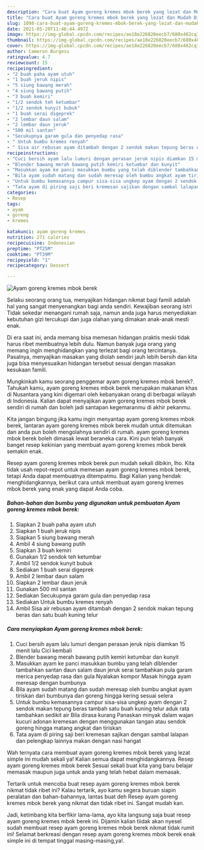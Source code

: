 ```yaml
---
description: "Cara buat Ayam goreng kremes mbok berek yang lezat dan Mudah Dibuat"
title: "Cara buat Ayam goreng kremes mbok berek yang lezat dan Mudah Dibuat"
slug: 1098-cara-buat-ayam-goreng-kremes-mbok-berek-yang-lezat-dan-mudah-dibuat
date: 2021-05-20T11:46:44.497Z
image: https://img-global.cpcdn.com/recipes/ae18e226820eecb7/680x482cq70/ayam-goreng-kremes-mbok-berek-foto-resep-utama.jpg
thumbnail: https://img-global.cpcdn.com/recipes/ae18e226820eecb7/680x482cq70/ayam-goreng-kremes-mbok-berek-foto-resep-utama.jpg
cover: https://img-global.cpcdn.com/recipes/ae18e226820eecb7/680x482cq70/ayam-goreng-kremes-mbok-berek-foto-resep-utama.jpg
author: Cameron Burgess
ratingvalue: 4.7
reviewcount: 15
recipeingredient:
- "2 buah paha ayam utuh"
- "1 buah jeruk nipis"
- "5 siung bawang merah"
- "4 siung bawang putih"
- "3 buah kemiri"
- "1/2 sendok teh ketumbar"
- "1/2 sendok kunyit bubuk"
- "1 buah serai digeprek"
- "2 lembar daun salam"
- "2 lembar daun jeruk"
- "500 mil santan"
- "Secukupnya garam gula dan penyedap rasa"
- " Untuk bumbu kremes renyah"
- " Sisa air rebusan ayam ditambah dengan 2 sendok makan tepung beras dan satu buah kuning telur"
recipeinstructions:
- "Cuci bersih ayam lalu lumuri dengan perasan jeruk nipis diamkan 15 menit lalu Cici kembali"
- "Blender bawang merah bawang putih kemiri ketumbar dan kunyit"
- "Masukkan ayam ke panci masukkan bumbu yang telah diblender tambahkan santan daun salam daun jeruk serai tambahkan pula garam merica penyedap rasa dan gula Nyalakan kompor Masak hingga ayam meresap dengan bumbunya"
- "Bila ayam sudah matang dan sudah meresap oleh bumbu angkat ayam tiriskan dari bumbunya dan goreng hingga kering sesuai selera"
- "Untuk bumbu kemasannya campur sisa-sisa ungkep ayam dengan 2 sendok makan tepung beras tambah satu buah kuning telur aduk rata tambahkan sedikit air Bila dirasa kurang Panaskan minyak dalam wajan kucuri adonan kremesan dengan menggunakan tangan atau sendok goreng hingga matang angkat dan tiriskan"
- "Tata ayam di piring saji beri kremesan sajikan dengan sambal lalapan dan pelengkap lainnya makan dengan nasi hangat"
categories:
- Resep
tags:
- ayam
- goreng
- kremes

katakunci: ayam goreng kremes 
nutrition: 271 calories
recipecuisine: Indonesian
preptime: "PT25M"
cooktime: "PT39M"
recipeyield: "1"
recipecategory: Dessert

---
```



![Ayam goreng kremes mbok berek](https://img-global.cpcdn.com/recipes/ae18e226820eecb7/680x482cq70/ayam-goreng-kremes-mbok-berek-foto-resep-utama.jpg)

Selaku seorang orang tua, menyajikan hidangan nikmat bagi famili adalah hal yang sangat menyenangkan bagi anda sendiri. Kewajiban seorang istri Tidak sekedar menangani rumah saja, namun anda juga harus menyediakan kebutuhan gizi tercukupi dan juga olahan yang dimakan anak-anak mesti enak.

Di era  saat ini, anda memang bisa memesan hidangan praktis meski tidak harus ribet membuatnya lebih dulu. Namun banyak juga orang yang memang ingin menghidangkan yang terlezat bagi orang tercintanya. Pasalnya, menyajikan masakan yang diolah sendiri jauh lebih bersih dan kita juga bisa menyesuaikan hidangan tersebut sesuai dengan masakan kesukaan famili. 



Mungkinkah kamu seorang penggemar ayam goreng kremes mbok berek?. Tahukah kamu, ayam goreng kremes mbok berek merupakan makanan khas di Nusantara yang kini digemari oleh kebanyakan orang di berbagai wilayah di Indonesia. Kalian dapat menyajikan ayam goreng kremes mbok berek sendiri di rumah dan boleh jadi santapan kegemaranmu di akhir pekanmu.

Kita jangan bingung jika kamu ingin menyantap ayam goreng kremes mbok berek, lantaran ayam goreng kremes mbok berek mudah untuk ditemukan dan anda pun boleh mengolahnya sendiri di rumah. ayam goreng kremes mbok berek boleh dimasak lewat beraneka cara. Kini pun telah banyak banget resep kekinian yang membuat ayam goreng kremes mbok berek semakin enak.

Resep ayam goreng kremes mbok berek pun mudah sekali dibikin, lho. Kita tidak usah repot-repot untuk memesan ayam goreng kremes mbok berek, tetapi Anda dapat membuatnya ditempatmu. Bagi Kalian yang hendak menghidangkannya, berikut cara untuk membuat ayam goreng kremes mbok berek yang enak yang dapat Anda coba.

<!--inarticleads1-->

##### Bahan-bahan dan bumbu yang digunakan untuk pembuatan Ayam goreng kremes mbok berek:

1. Siapkan 2 buah paha ayam utuh
1. Siapkan 1 buah jeruk nipis
1. Siapkan 5 siung bawang merah
1. Ambil 4 siung bawang putih
1. Siapkan 3 buah kemiri
1. Gunakan 1/2 sendok teh ketumbar
1. Ambil 1/2 sendok kunyit bubuk
1. Sediakan 1 buah serai digeprek
1. Ambil 2 lembar daun salam
1. Siapkan 2 lembar daun jeruk
1. Gunakan 500 mil santan
1. Sediakan Secukupnya garam gula dan penyedap rasa
1. Sediakan  Untuk bumbu kremes renyah
1. Ambil  Sisa air rebusan ayam ditambah dengan 2 sendok makan tepung beras dan satu buah kuning telur




<!--inarticleads2-->

##### Cara menyiapkan Ayam goreng kremes mbok berek:

1. Cuci bersih ayam lalu lumuri dengan perasan jeruk nipis diamkan 15 menit lalu Cici kembali
1. Blender bawang merah bawang putih kemiri ketumbar dan kunyit
1. Masukkan ayam ke panci masukkan bumbu yang telah diblender tambahkan santan daun salam daun jeruk serai tambahkan pula garam merica penyedap rasa dan gula Nyalakan kompor Masak hingga ayam meresap dengan bumbunya
1. Bila ayam sudah matang dan sudah meresap oleh bumbu angkat ayam tiriskan dari bumbunya dan goreng hingga kering sesuai selera
1. Untuk bumbu kemasannya campur sisa-sisa ungkep ayam dengan 2 sendok makan tepung beras tambah satu buah kuning telur aduk rata tambahkan sedikit air Bila dirasa kurang Panaskan minyak dalam wajan kucuri adonan kremesan dengan menggunakan tangan atau sendok goreng hingga matang angkat dan tiriskan
1. Tata ayam di piring saji beri kremesan sajikan dengan sambal lalapan dan pelengkap lainnya makan dengan nasi hangat




Wah ternyata cara membuat ayam goreng kremes mbok berek yang lezat simple ini mudah sekali ya! Kalian semua dapat menghidangkannya. Resep ayam goreng kremes mbok berek Sesuai sekali buat kita yang baru belajar memasak maupun juga untuk anda yang telah hebat dalam memasak.

Tertarik untuk mencoba buat resep ayam goreng kremes mbok berek nikmat tidak ribet ini? Kalau tertarik, ayo kamu segera buruan siapin peralatan dan bahan-bahannya, lantas buat deh Resep ayam goreng kremes mbok berek yang nikmat dan tidak ribet ini. Sangat mudah kan. 

Jadi, ketimbang kita berfikir lama-lama, ayo kita langsung saja buat resep ayam goreng kremes mbok berek ini. Dijamin kalian tiidak akan nyesel sudah membuat resep ayam goreng kremes mbok berek nikmat tidak rumit ini! Selamat berkreasi dengan resep ayam goreng kremes mbok berek enak simple ini di tempat tinggal masing-masing,ya!.

